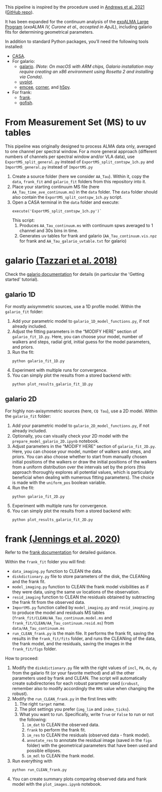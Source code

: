 This pipeline is inspired by the procedure used in [Andrews et al. 2021](https://ui.adsabs.harvard.edu/abs/2021ApJ...916...51A/abstract) ([GitHub repo](https://github.com/seanandrews/DSHARP_CPDs)).

It has been expanded for the continuum analysis of the [exoALMA Large Program](https://www.exoalma.com) (_exoALMA IV, Curone et al., accepted in ApJL_), including galario fits for determining geometrical parameters.


In addition to standard Python packages, you’ll need the following tools installed:
- [CASA](https://casa.nrao.edu/casa_obtaining.shtml).
- For galario:
  - [galario](https://mtazzari.github.io/galario/). _(Note: On macOS with ARM chips, Galario installation may require creating an x86 environment using Rosetta 2 and installing via Conda)_.
  - [uvplot](https://github.com/mtazzari/uvplot).
  - [emcee](https://emcee.readthedocs.io/en/stable/user/install/), [corner](https://corner.readthedocs.io/en/latest/install/), and [h5py](https://docs.h5py.org/en/latest/build.html).
- For frank:
  - [frank](https://github.com/discsim/frank).
  - [gofish](https://github.com/richteague/gofish).



# From Measurement Set (MS) to uv tables

This pipeline was originally designed to process ALMA data only, averaged to one channel per spectral window. For a more general approach (different numbers of channels per spectral window and/or VLA data), use `ExportMS_split_general.py` instead of `ExportMS_split_contspw_1ch.py` and `ImportMS_general.py` instead of `ImportMS.py`


1. Create a source folder (here we consider `AA_Tau`). Within it, copy the `data`, `frank_fit` and `galario_fit` folders from this repository into it.
2. Place your starting continuum MS file (here `AA_Tau_time_ave_continuum.ms`) in the `data` folder. The `data` folder should also contain the `ExportMS_split_contspw_1ch.py` script.
3. Open a CASA terminal in the `data` folder and execute:
   ```
   execute('ExportMS_split_contspw_1ch.py')`
   ``` 
   This script:
   1. Produces `AA_Tau_continuum.ms` with continuum spws averaged to 1 channel and 30s bins in time.
   2. Generates uv tables for frank and galario (`AA_Tau_continuum.vis.npz` for frank and `AA_Tau_galario_uvtable.txt` for galario)


# galario [(Tazzari et al. 2018)](https://ui.adsabs.harvard.edu/abs/2018MNRAS.476.4527T/abstract)

Check the [galario documentation](https://mtazzari.github.io/galario/) for details (in particular the 'Getting started' tutorial).

## galario 1D 

For mostly axisymmetric sources, use a 1D profile model. Within the `galario_fit` folder:

1. Add your parametric model to `galario_1D_model_functions.py`, if not already included.
2. Adjust the fitting parameters in the “MODIFY HERE” section of `galario_fit_1D.py`. Here, you can choose your model, number of walkers and steps, radial grid, initial guess for the model parameters, and priors.
3. Run the fit:
   ```
   python galario_fit_1D.py
   ```
4. Experiment with multiple runs for convergence.
5. You can simply plot the results from a stored backend with:
   ```
   python plot_results_galario_fit_1D.py
   ```


## galario 2D

For highly non-axisymmetric sources (here, `CQ Tau`), use a 2D model. Within the `galario_fit` folder:

1. Add your parametric model to `galario_2D_model_functions.py`, if not already included.
2. Optionally, you can visually check your 2D model with the `prepare_model_galario_2D.ipynb` notebook.
3. Adjust parameters in the “MODIFY HERE” section of `galario_fit_2D.py`. Here, you can choose your model, number of walkers and steps, and priors. You can also choose whether to start from manually chosen initial positions of the walkers or draw the initial positions of the walkers from a uniform distribution over the intervals set by the priors (this approach thoroughly explores all potential values, which is particularly beneficial when dealing with numerous fitting parameters). The choice is made with the `uniform_pos` boolean variable.
4. Run the fit:
   ```
   python galario_fit_2D.py
   ```
5. Experiment with multiple runs for convergence.
6. You can simply plot the results from a stored backend with:
   ```
   python plot_results_galario_fit_2D.py
   ```

# frank [(Jennings et al. 2020)](https://ui.adsabs.harvard.edu/abs/2020MNRAS.495.3209J/abstract)

Refer to the [frank documentation](https://discsim.github.io/frank/) for detailed guidance. 

Within the `frank_fit` folder you will find:
- `data_imaging.py` function to CLEAN the data.
- `diskdictionary.py` file to store parameters of the disk, the CLEANing and the frank fit.
- `model_imaging.py` function to CLEAN the frank model visibilities as if they were data, using the same uv locations of the observation.
- `resid_imaging` function to CLEAN the residuals obtained by subtracting the frank fit from the observed data.
- `ImportMS.py` function called by `model_imaging.py` and `resid_imaging.py` to produce the model and residuals MS tables (`frank_fit/CLEAN/AA_Tau_continuum.model.ms` and `frank_fit/CLEAN/AA_Tau_continuum.resid.ms`) from `data/AA_Tau_continuum.ms`
- `run_CLEAN_frank.py` is the main file. It performs the frank fit, saving the results in the `frank_fit/fits` folder, and runs the CLEANing of the data, the frank model, and the residuals, saving the images in the `frank_fit/figs` folder.

How to proceed:
1. Modify the `diskdictionary.py` file with the right values of `incl`, `PA`, `dx`, `dy` from the galario fit (or your favorite method) and all the other parameters used by frank and CLEAN. The script will automatically create subdirectories for each robust parameter used (`crobust`, remember also to modify accordingly the `RMS` value when changing the robust).
2. Modify the `run_CLEAN_frank.py` in the first lines with:
   1. The right `target` name.
   2. The plot settings you prefer (`img_lim` and `index_ticks`).
   3. What you want to run. Specifically, write `True` or `False` to run or not the following:
      1. `im_dat` to CLEAN the observed data.
      2. `frank`  to perform the frank fit.
      3. `im_res` to CLEAN the residuals (observed data - frank model).
      4. `annotate_res` to annotate the residual image (saved in the `figs` folder) with the geometrical parameters that have been used and possible ellipses.
      5. `im_mdl` to CLEAN the frank model.
3. Run everything with
   ```
   python run_CLEAN_frank.py
   ```
4. You can create summary plots comparing observed data and frank model with the `plot_images.ipynb` notebook.
